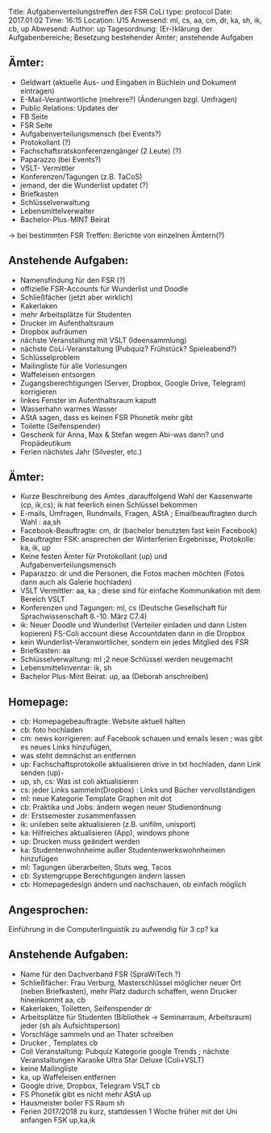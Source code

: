 Title: Aufgabenverteilungstreffen des FSR CoLi
type: protocol
Date: 2017.01.02
Time: 16:15
Location: U15
Anwesend: ml, cs, aa, cm, dr, ka, sh, ik, cb, up
Abwesend:
Author: up
Tagesordnung: (Er-)klärung der Aufgabenbereiche; Besetzung bestehender Ämter; anstehende Aufgaben

## Ämter:
- Geldwart (aktuelle Aus- und Eingaben in Büchlein und Dokument eintragen)
- E-Mail-Verantwortliche (mehrere?) (Änderungen bzgl. Umfragen)
- Public Relations: Updates der
- FB Seite
- FSR Seite
- Aufgabenverteilungsmensch (bei Events?)
- Protokollant (?)
- Fachschaftsratskonferenzengänger (2 Leute) (?)
- Paparazzo (bei Events?)
- VSLT- Vermittler
- Konferenzen/Tagungen (z.B. TaCoS)
- jemand, der die Wunderlist updatet (?)
- Briefkasten
- Schlüsselverwaltung
- Lebensmittelverwalter
- Bachelor-Plus-MINT Beirat

-> bei bestimmten FSR Treffen: Berichte von einzelnen Ämtern(?)

## Anstehende Aufgaben:
- Namensfindung für den FSR (?)
- offizielle FSR-Accounts für Wunderlist und Doodle
- Schließfächer (jetzt aber wirklich)
- Kakerlaken
- mehr Arbeitsplätze für Studenten
- Drucker im Aufenthaltsraum
- Dropbox aufräumen
- nächste Veranstaltung mit VSLT (Ideensammlung)
- nächste CoLi-Veranstaltung (Pubquiz? Frühstück? Spieleabend?)
- Schlüsselproblem
- Mailingliste für alle Vorlesungen
- Waffeleisen entsorgen
- Zugangsberechtigungen (Server, Dropbox, Google Drive, Telegram) korrigieren
- linkes Fenster im Aufenthaltsraum kaputt
- Wasserhahn warmes Wasser
- AStA sagen, dass es keinen FSR Phonetik mehr gibt
- Toilette (Seifenspender)
- Geschenk für Anna, Max & Stefan wegen Abi-was dann? und Propädeutikum
- Ferien nächstes Jahr (Silvester, etc.)


## Ämter:
- Kurze Beschreibung des Amtes ,darauffolgend Wahl der Kassenwarte (cp, ik,cs); ik hat feierlich einen Schlüssel bekommen
- E-mails, Umfragen, Rundmails, Fragen, AStA ; Emailbeauftragten durch Wahl : aa,sh
- Facebook-Beauftragte: cm, dr (bachelor benutzten fast kein Facebook)
- Beauftragter FSK: ansprechen der Winterferien Ergebnisse, Protokolle: ka, ik, up
- Keine festen Ämter für Protokollant (up) und Aufgabenverteilungsmensch
- Paparazzo: dr und die Personen, die Fotos machen möchten (Fotos dann auch als Galerie hochladen)
- VSLT Vermittler: aa, ka ; diese sind für einfache Kommunikation mit dem Bereich VSLT
- Konferenzen und Tagungen: ml, cs (Deutsche Gesellschaft für Sprachwissenschaft 8.-10. März C7.4)
- ik: Neuer Doodle und Wunderlist (Verteiler einladen und dann Listen kopieren) FS-Coli account diese Accountdaten dann in die Dropbox
- kein Wunderlist-Veranwortlicher, sondern ein jedes Mitglied des FSR
- Briefkasten: aa
- Schlüsselverwaltung: ml ;2 neue Schlüssel werden neugemacht
- Lebensmittelinventar: ik, sh
- Bachelor Plus-Mint Beirat: up, aa (Deborah anschreiben)

## Homepage:
- cb: Homepagebeauftragte: Website aktuell halten
- cb: foto hochladen
- cm: news korrigieren: auf Facebook schauen und emails lesen ; was gibt es neues Links hinzufügen,
- was steht demnächst an entfernen
- up: Fachschaftsprotokolle aktualisieren drive in txt hochladen, dann Link senden (up)-
- up, sh, cs: Was ist coli aktualisieren
- cs: jeder Links sammeln(Dropbox) : Links und Bücher vervollständigen
- ml: neue Kategorie Template Graphen mit dot
- cb: Praktika und Jobs: ändern wegen neuer Studienordnung
- dr: Erstsemester zusammenfassen
- ik: unileben seite aktualisieren (z.B. unifilm, unisport)
- ka: Hilfreiches aktualisieren (App), windows phone
- up: Drucken muss geändert werden
- ka: Studentenwohnheime außer Studentenwerkswohnheimen hinzufügen
- ml: Tagungen überarbeiten, Stuts weg, Tacos
- cb: Systemgruppe Berechtigungen ändern lassen
- cb: Homepagedesign ändern und nachschauen, ob einfach möglich

## Angesprochen:
Einführung in die Computerlinguistik zu aufwendig für 3 cp? ka

## Anstehende Aufgaben:
- Name für den Dachverband FSR (SpraWiTech ?)
- Schließfächer: Frau Verburg, Masterschlüssel möglicher neuer Ort (neben Briefkasten), mehr Platz dadurch schaffen, wenn Drucker hineinkommt  aa, cb
- Kakerlaken, Toiletten, Seifenspender dr
- Arbeitsplätze für Studenten (Bibliothek -> Seminarraum, Arbeitsraum) jeder (sh als Aufsichtsperson)
- Vorschläge sammeln und an Thater schreiben
- Drucker , Templates cb
- Coli Veranstaltung: Pubquiz Kategorie google Trends ; nächste Veranstaltungen Karaoke Ultra Star Deluxe (Coli+VSLT)
- keine Mailingliste
- ka, up Waffeleisen entfernen
- Google drive, Dropbox, Telegram VSLT cb
- FS Phonetik gibt es nicht mehr AStA up
- Hausmeister boiler FS Raum sh
- Ferien 2017/2018 zu kurz, stattdessen 1 Woche früher mit der Uni anfangen FSK up,ka,ik
